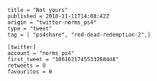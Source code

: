 ```
title = "Not yours"
published = 2018-11-11T14:08:42Z
origin = "twitter-norms_ps4"
type = "tweet"
tag = [ "ps4share", "red-dead-redemption-2",]

[twitter]
account = "norms_ps4"
first_tweet = "1061621745533288448"
retweets = 0
favourites = 0
```

<p class='image'><img src='https://mnf.m17s.net/2018/11/11/DrujWYgXQAA9CAM.jpg' alt=''></p>

